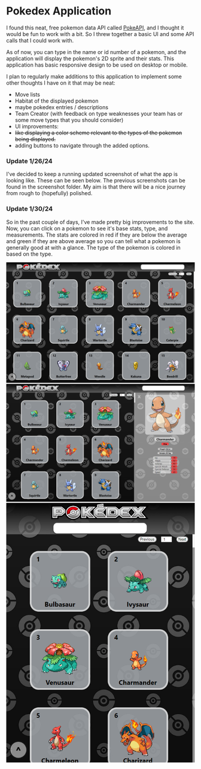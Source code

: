 # Pokedex Application

I found this neat, free pokemon data API called [PokeAPI](https://pokeapi.co/), and I thought it would be fun to work with a bit. So I threw together a basic UI and some API calls that I could work with.

As of now, you can type in the name or id number of a pokemon, and the application will display the pokemon's 2D sprite and their stats. This application has basic responsive design to be used on desktop or mobile.

I plan to regularly make additions to this application to implement some other thoughts I have on it that may be neat:
- Move lists
- Habitat of the displayed pokemon
- maybe pokedex entries / descriptions
- Team Creator (with feedback on type weaknesses your team has or some move types that you should consider)
- UI improvements:
-   ~~like displaying a color scheme relevant to the types of the pokemon being displayed.~~
-   adding buttons to navigate through the added options.

### Update 1/26/24

I've decided to keep a running updated screenshot of what the app is looking like. These can be seen below. The previous screenshots can be found in the screenshot folder. My aim is that there will be a nice journey from rough to (hopefully) polished.

### Update 1/30/24

So in the past couple of days, I've made pretty big improvements to the site. Now, you can click on a pokemon to see it's base stats, type, and measurements. The stats are colored in red if they are below the average and green if they are above average so you can tell what a pokemon is generally good at with a glance. The type of the pokemon is colored in based on the type.

![Desktop Screenshot](/screenshots/Iter3/screenshot-desktop.png)
![Desktop Screenshot](/screenshots/Iter3/screenshot-displayed-pokemon.png)
![Mobile Screenshot](/screenshots/Iter3/screenshot-mobile.png)
